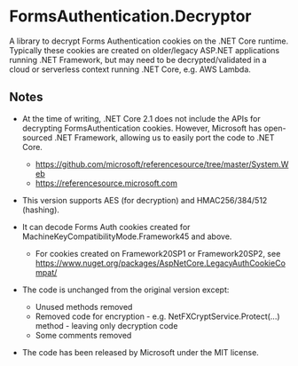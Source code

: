 ﻿# FormsAuthentication.Decryptor

A library to decrypt Forms Authentication cookies on the .NET Core runtime. Typically these cookies are created
on older/legacy ASP.NET applications running .NET Framework, but may need to be decrypted/validated in a cloud
or serverless context running .NET Core, e.g. AWS Lambda.

## Notes

- At the time of writing, .NET Core 2.1 does not include the APIs for decrypting FormsAuthentication cookies.
  However, Microsoft has open-sourced .NET Framework, allowing us to easily port the code to .NET Core.

  - https://github.com/microsoft/referencesource/tree/master/System.Web
  - https://referencesource.microsoft.com

- This version supports AES (for decryption) and HMAC256/384/512 (hashing).

- It can decode Forms Auth cookies created for MachineKeyCompatibilityMode.Framework45 and above.

  - For cookies created on Framework20SP1 or Framework20SP2, see https://www.nuget.org/packages/AspNetCore.LegacyAuthCookieCompat/

- The code is unchanged from the original version except:

  - Unused methods removed
  - Removed code for encryption - e.g. NetFXCryptService.Protect(...) method - leaving only decryption code
  - Some comments removed

- The code has been released by Microsoft under the MIT license.
